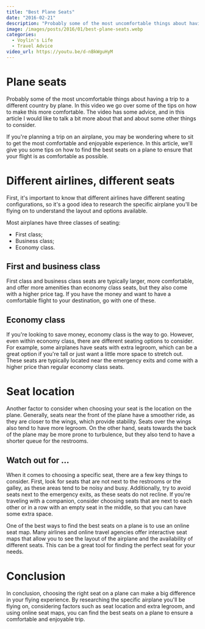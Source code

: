 ```yaml
---
title: "Best Plane Seats"
date: "2016-02-21"
description: "Probably some of the most uncomfortable things about having a trip to a different country by plane. In this video we go over some of the tips on how to make this more comfortable."
image: /images/posts/2016/01/best-plane-seats.webp
categories:
  - Voylin's Life
  - Travel Advice
video_url: https://youtu.be/d-nBkWguHyM
---
```


# Plane seats

Probably some of the most uncomfortable things about having a trip to a different country by plane. In this video we go over some of the tips on how to make this more comfortable. The video has some advice, and in this article I would like to talk a bit more about that and about some other things to consider.

If you're planning a trip on an airplane, you may be wondering where to sit to get the most comfortable and enjoyable experience. In this article, we'll give you some tips on how to find the best seats on a plane to ensure that your flight is as comfortable as possible.

# Different airlines, different seats

First, it's important to know that different airlines have different seating configurations, so it's a good idea to research the specific airplane you'll be flying on to understand the layout and options available. 

Most airplanes have three classes of seating:
- First class;
- Business class;
- Economy class.

## First and business class

First class and business class seats are typically larger, more comfortable, and offer more amenities than economy class seats, but they also come with a higher price tag. If you have the money and want to have a comfortable flight to your destination, go with one of these.

## Economy class

If you're looking to save money, economy class is the way to go. However, even within economy class, there are different seating options to consider. For example, some airplanes have seats with extra legroom, which can be a great option if you're tall or just want a little more space to stretch out. These seats are typically located near the emergency exits and come with a higher price than regular economy class seats.

# Seat location

Another factor to consider when choosing your seat is the location on the plane. Generally, seats near the front of the plane have a smoother ride, as they are closer to the wings, which provide stability. Seats over the wings also tend to have more legroom. On the other hand, seats towards the back of the plane may be more prone to turbulence, but they also tend to have a shorter queue for the restrooms.

## Watch out for ...

When it comes to choosing a specific seat, there are a few key things to consider. First, look for seats that are not next to the restrooms or the galley, as these areas tend to be noisy and busy. Additionally, try to avoid seats next to the emergency exits, as these seats do not recline. If you're traveling with a companion, consider choosing seats that are next to each other or in a row with an empty seat in the middle, so that you can have some extra space.

One of the best ways to find the best seats on a plane is to use an online seat map. Many airlines and online travel agencies offer interactive seat maps that allow you to see the layout of the airplane and the availability of different seats. This can be a great tool for finding the perfect seat for your needs.

# Conclusion

In conclusion, choosing the right seat on a plane can make a big difference in your flying experience. By researching the specific airplane you'll be flying on, considering factors such as seat location and extra legroom, and using online seat maps, you can find the best seats on a plane to ensure a comfortable and enjoyable trip.